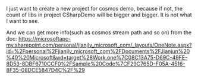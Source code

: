 ﻿I just want to create a new project for cosmos demo, because if not, the count of libs in project CSharpDemo will be bigger and bigger. It is not what I want to see. 

And we can get more info(such as cosmos stream path and so on) from the doc: https://microsoftapc-my.sharepoint.com/personal/jianjlv_microsoft_com/_layouts/OneNote.aspx?id=%2Fpersonal%2Fjianjlv_microsoft_com%2FDocuments%2FJianjun%20%40%20Microsoft&wd=target%28Work.one%7C08C13A75-D69C-49FE-8D53-8DBF6710CCF0%2FSample%20Code%7CF29C765D-F05A-4516-8F35-08DCE5847D4C%2F%29